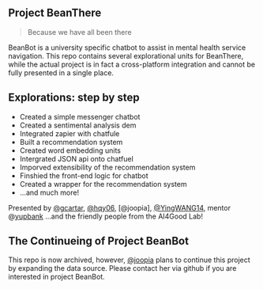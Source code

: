 ## Project BeanThere

> Because we have all been there

BeanBot is a university specific chatbot to assist in mental health service navigation. This repo contains several explorational units for BeanThere, while the actual project is in fact a cross-platform integration and cannot be fully presented in a single place.

## Explorations: step by step

- Created a simple messenger chatbot
- Created a sentimental analysis dem
- Integrated zapier with chatfule
- Built a recommendation system
- Created word embedding units
- Intergrated JSON api onto chatfuel
- Imporved extensibility of the recommendation system
- Finshied the front-end logic for chatbot
- Created a wrapper for the recommendation system
- ...and much more!


Presented by [@gcartar](https://github.com/gcartar), [@hqy06](https://github.com/hqy06), [@joopia], [@YingWANG14](https://github.com/YingWANG14), mentor @[yupbank](https://github.com/yupbank) ...and the friendly people from the AI4Good Lab!


## The Continueing of Project BeanBot

This repo is now archived, however, [@joopia](https://github.com/joopica) plans to continue this project by expanding the data source. Please contact her via github if you are interested in project BeanBot.
